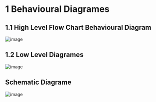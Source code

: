 # **1 Behavioural Diagrames**

## **1.1 High Level Flow Chart Behavioural Diagram**
![image](https://user-images.githubusercontent.com/101035721/168064915-51deb595-8240-42c5-a672-4f827d4366d0.png)

## **1.2 Low Level Diagrames**
![image](https://user-images.githubusercontent.com/101035721/168068643-54546953-ee1f-4601-a446-25e08b592789.png)

## **Schematic Diagrame**
![image](https://user-images.githubusercontent.com/101035721/168410775-7d0c6384-56ed-4957-b64e-789317acf299.png)
